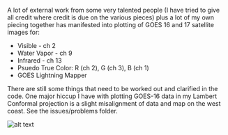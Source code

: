 A lot of external work from some very talented people (I have tried to give all credit where credit is due on the various pieces) plus a lot of my own piecing together has manifested into plotting of GOES 16 and 17 satellite images for: 

* Visible - ch 2
* Water Vapor - ch 9
* Infrared - ch 13
* Psuedo True Color: R (ch 2), G (ch 3), B (ch 1)
* GOES Lightning Mapper

There are still some things that need to be worked out and clarified in the code. One major hiccup I have with plotting GOES-16 data in my Lambert Conformal projection is a slight misalignment of data and map on the west coast. See the issues/problems folder.

![alt text](https://github.com/MethaneRain/Weather-Jupyter-Notebooks/blob/master/GOES%20Satellite%20Maps/Sample%20Maps/GOES17_TrueColor_Jan16_2019.gif)
